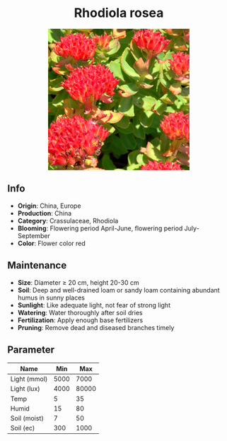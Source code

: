 <h1 align='center'>Rhodiola rosea</h1>
<p align="center">
    <img 
        align='center'
        width='320'
        src="../images/rhodiola rosea.png" 
        alt='Rhodiola rosea' />
</p>

## Info

 - **Origin**: China, Europe
 - **Production**: China
 - **Category**: Crassulaceae, Rhodiola
 - **Blooming**: Flowering period April-June, flowering period July-September
 - **Color**: Flower color red

## Maintenance

 - **Size**: Diameter ≥ 20 cm, height 20-30 cm
 - **Soil**: Deep and well-drained loam or sandy loam containing abundant humus in sunny places
 - **Sunlight**: Like adequate light, not fear of strong light
 - **Watering**: Water thoroughly after soil dries
 - **Fertilization**: Apply enough base fertilizers
 - **Pruning**: Remove dead and diseased branches timely

## Parameter

| Name         | Min  | Max   |
|--------------|------|-------|
| Light (mmol) | 5000 | 7000  |
| Light (lux)  | 4000 | 80000 |
| Temp         | 5    | 35    |
| Humid        | 15   | 80    |
| Soil (moist) | 7   | 50    |
| Soil (ec)    | 300  | 1000  |